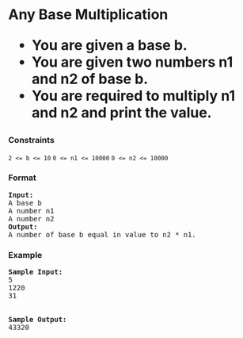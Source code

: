 <h1>Any Base Multiplication</h>

<div>
  <ul>
    <li>You are given a base b.</li>
    <li>You are given two numbers n1 and n2 of base b.</li>
    <li>You are required to multiply n1 and n2 and print the value.</li>
  </ul>
</div>

<h3>Constraints</h3>
<code>2 <= b <= 10</code>
<code>0 <= n1 <= 10000</code>
<code>0 <= n2 <= 10000</code>

<h3>Format</h3>
<pre>
<strong>Input:</strong>
A base b
A number n1
A number n2
<strong>Output:</strong>
A number of base b equal in value to n2 * n1.
</pre>

<h3>Example</h3>
<pre>
<strong>Sample Input:</strong>
5
1220
31
<br>
<strong>Sample Output:</strong>
43320
</pre>
